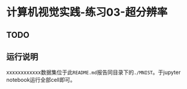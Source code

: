 # 计算机视觉实践-练习03-超分辨率

## TODO



## 运行说明

xxxxxxxxxxxx数据集位于此``README.md``报告同目录下的``./MNIST``。于jupyter notebook运行全部cell即可。

